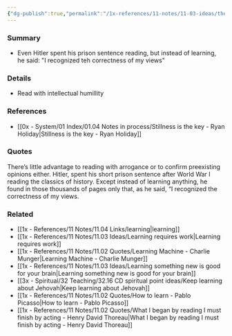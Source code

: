 ```yaml
---
{"dg-publish":true,"permalink":"/1x-references/11-notes/11-03-ideas/there-is-no-point-in-reading-if-you-are-not-learning-something/","title":"There is no point in reading if you are not learning something","created":"2024-03-10T09:51:49.848+03:00","updated":"2024-03-10T09:55:37.750+03:00"}
---
```



### Summary
- Even Hitler spent his prison sentence reading, but instead of learning, he said: "I recognized teh correctness of my views"

### Details
- Read with intellectual humillity

### References
- [[0x - System/01 Index/01.04 Notes in process/Stillness is the key - Ryan Holiday\|Stillness is the key - Ryan Holiday]]

### Quotes
There’s little advantage to reading with arrogance or to confirm preexisting opinions either. Hitler, spent his short prison sentence after World War I reading the classics of history. Except instead of learning anything, he found in those thousands of pages only that, as he said, “I recognized the correctness of my views.


### Related
- [[1x - References/11 Notes/11.04 Links/learning\|learning]]
- [[1x - References/11 Notes/11.03 Ideas/Learning requires work\|Learning requires work]]
- [[1x - References/11 Notes/11.02 Quotes/Learning Machine - Charlie Munger\|Learning Machine - Charlie Munger]]
- [[1x - References/11 Notes/11.03 Ideas/Learning something new is good for your brain\|Learning something new is good for your brain]]
- [[3x - Spiritual/32 Teaching/32.16 CD spiritual point ideas/Keep learning about Jehovah\|Keep learning about Jehovah]]
- [[1x - References/11 Notes/11.02 Quotes/How to learn - Pablo Picasso\|How to learn - Pablo Picasso]]
- [[1x - References/11 Notes/11.02 Quotes/What I began by reading I must finish by acting - Henry David Thoreau\|What I began by reading I must finish by acting - Henry David Thoreau]]
